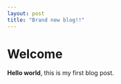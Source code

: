 ```yaml
---
layout: post
title: "Brand new blog!!"
---
```


# Welcome

**Hello world**, this is my first blog post.
